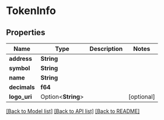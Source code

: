 # TokenInfo

## Properties

Name | Type | Description | Notes
------------ | ------------- | ------------- | -------------
**address** | **String** |  | 
**symbol** | **String** |  | 
**name** | **String** |  | 
**decimals** | **f64** |  | 
**logo_uri** | Option<**String**> |  | [optional]

[[Back to Model list]](../README.md#documentation-for-models) [[Back to API list]](../README.md#documentation-for-api-endpoints) [[Back to README]](../README.md)


